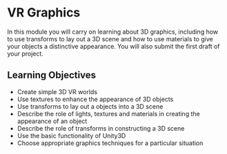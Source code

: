 # VR Graphics

In this module you will carry on learning about 3D graphics, including how to use transforms to lay out a 3D scene and how to use materials to give your objects a distinctive appearance. You will also submit the first draft of your project.

## Learning Objectives

- Create simple 3D VR worlds
- Use textures to enhance the appearance of 3D objects
- Use transforms to lay out a objects into a 3D scene
- Describe the role of lights, textures and materials in creating the appearance of an object
- Describe the role of transforms in constructing a 3D scene
- Use the basic functionality of Unity3D
- Choose appropriate graphics techniques for a particular situation